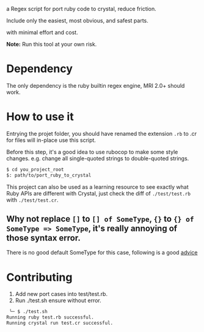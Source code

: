 a Regex script for port ruby code to crystal, reduce friction.

Include only the easiest, most obvious, and safest parts.

with minimal effort and cost.

**Note:** Run this tool at your own risk.

# Dependency

The only dependency is the ruby builtin regex engine, MRI 2.0+ should work.

# How to use it

Entrying the projet folder, you should have renamed the extension `.rb`
to .cr for files will in-place use this script.

Before this step, it's a good idea to use rubocop to make some style changes.
e.g. change all single-quoted strings to double-quoted strings.

```sh
$ cd you_project_root
$: path/to/port_ruby_to_crystal
```

This project can also be used as a learning resource to see exactly what Ruby APIs are different with Crystal, just check the diff of `./test/test.rb` with `./test/test.cr`.

## Why not replace `[]` to `[] of SomeType`, `{}` to `{} of SomeType => SomeType`, it's really annoying of those syntax error.

There is no good default SomeType for this case, following is a good [advice](https://forum.crystal-lang.org/t/is-there-exists-a-dart-dynamic-type-equivalent-for-crystal-or-equivalent-usage/5082/8?u=zw963)

# Contributing

1. Add new port cases into test/test.rb.
2. Run ./test.sh ensure without error.

```sh
 ╰─ $ ./test.sh
Running ruby test.rb successful.
Running crystal run test.cr successful.
```
